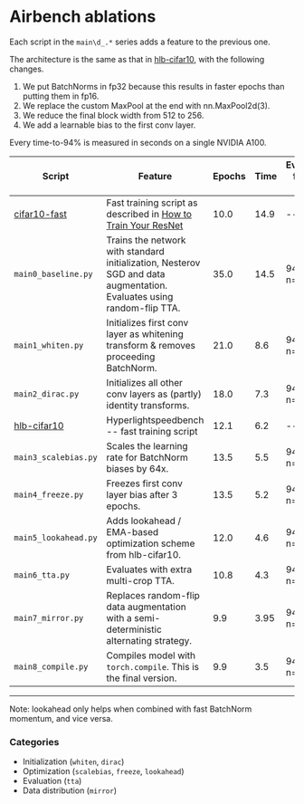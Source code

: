 # Airbench ablations

Each script in the `main\d_.*` series adds a feature to the previous one.

The architecture is the same as that in [hlb-cifar10](https://github.com/tysam-code/hlb-CIFAR10), with the following changes.
1. We put BatchNorms in fp32 because this results in faster epochs than putting them in fp16.
2. We replace the custom MaxPool at the end with nn.MaxPool2d(3).
3. We reduce the final block width from 512 to 256.
4. We add a learnable bias to the first conv layer.

Every time-to-94% is measured in seconds on a single NVIDIA A100.

| Script | Feature | Epochs | Time | Evidence for >= 94% |
| - | - | - | - | - |
| [cifar10-fast](https://github.com/davidcpage/cifar10-fast) | Fast training script as described in [How to Train Your ResNet](https://myrtle.ai/learn/how-to-train-your-resnet/) | 10.0 | 14.9 | -- |
| `main0_baseline.py` | Trains the network with standard initialization, Nesterov SGD and data augmentation. Evaluates using random-flip TTA. | 35.0 | 14.5 | 94.06 in n=25 |
| `main1_whiten.py` | Initializes first conv layer as whitening transform & removes proceeding BatchNorm. | 21.0 | 8.6 | 94.00 in n=200 |
| `main2_dirac.py` | Initializes all other conv layers as (partly) identity transforms. | 18.0 | 7.3 | 94.01 in n=200 |
| [hlb-cifar10](https://github.com/tysam-code/hlb-CIFAR10) | Hyperlightspeedbench -- fast training script | 12.1 | 6.2 | -- |
| `main3_scalebias.py` | Scales the learning rate for BatchNorm biases by 64x. | 13.5 | 5.5 | 94.01 in n=200 |
| `main4_freeze.py` | Freezes first conv layer bias after 3 epochs. | 13.5 | 5.2 | 94.03 in n=500 |
| `main5_lookahead.py` | Adds lookahead / EMA-based optimization scheme from hlb-cifar10. | 12.0 | 4.6 | 94.02 in n=200 |
| `main6_tta.py` | Evaluates with extra multi-crop TTA. | 10.8 | 4.3 | 94.02 in n=200 |
| `main7_mirror.py` | Replaces random-flip data augmentation with a semi-deterministic alternating strategy. | 9.9 | 3.95 | 94.02 in n=700 |
| `main8_compile.py` | Compiles model with `torch.compile`. This is the final version. | 9.9 | 3.5 | 94.02 in n=700 |

---
Note: lookahead only helps when combined with fast BatchNorm momentum, and vice versa.

### Categories
* Initialization (`whiten`, `dirac`)
* Optimization (`scalebias`, `freeze`, `lookahead`)
* Evaluation (`tta`)
* Data distribution (`mirror`)

